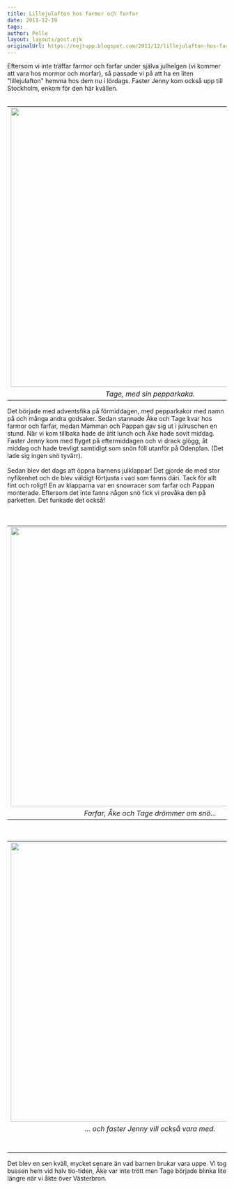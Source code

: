```yaml
---
title: Lillejulafton hos farmor och farfar
date: 2011-12-19
tags: 	
author: Pelle
layout: layouts/post.njk
originalUrl: https://nejtupp.blogspot.com/2011/12/lillejulafton-hos-farmor-och-farfar.html
---
```


<div class="separator" style="clear: both; text-align: center;"></div><div style="text-align: left;">Eftersom vi inte träffar farmor och farfar under själva julhelgen (vi kommer att vara hos mormor och morfar), så passade vi på att ha en liten "lillejulafton" hemma hos dem nu i lördags. Faster Jenny kom också upp till Stockholm, enkom för den här kvällen.</div><div style="text-align: left;"><br></div><table align="center" cellpadding="0" cellspacing="0" class="tr-caption-container" style="margin-left: auto; margin-right: auto; text-align: center;"><tbody><tr><td style="text-align: center;"><img src="../../../../img/Lillejulafton+hos+farmor+och+farfar-_MG_0198.jpg" width="640"></td></tr><tr><td class="tr-caption" style="text-align: center;"><i>Tage, med sin pepparkaka.</i></td></tr></tbody></table><div style="text-align: left;">Det började med adventsfika på förmiddagen, med pepparkakor med namn på och många andra godsaker. Sedan stannade Åke och Tage kvar hos farmor och farfar, medan Mamman och Pappan gav sig ut i julruschen en stund. När vi kom tillbaka hade de ätit lunch och Åke hade sovit middag. Faster Jenny kom med flyget på eftermiddagen och vi drack glögg, åt middag och hade trevligt samtidigt som snön föll utanför på Odenplan. (Det lade sig ingen snö tyvärr).</div><div style="text-align: left;"><br></div><div style="text-align: left;">Sedan blev det dags att öppna barnens julklappar! Det gjorde de med stor nyfikenhet och de blev väldigt förtjusta i vad som fanns däri. Tack för allt fint och roligt! En av klapparna var en snowracer som farfar och Pappan monterade. Eftersom det inte fanns någon snö fick vi provåka den på parketten. Det funkade det också!</div><br><br><table align="center" cellpadding="0" cellspacing="0" class="tr-caption-container" style="margin-left: auto; margin-right: auto; text-align: center;"><tbody><tr><td style="text-align: center;"><img src="../../../../img/Lillejulafton+hos+farmor+och+farfar-_MG_0285.jpg" width="640"></td></tr><tr><td class="tr-caption" style="text-align: center;"><i>Farfar, Åke och Tage drömmer om snö...</i></td></tr></tbody></table><div class="separator" style="clear: both; text-align: center;"><br></div><table align="center" cellpadding="0" cellspacing="0" class="tr-caption-container" style="margin-left: auto; margin-right: auto; text-align: center;"><tbody><tr><td style="text-align: center;"><img src="../../../../img/Lillejulafton+hos+farmor+och+farfar-_MG_0298.jpg" width="640"></td></tr><tr><td class="tr-caption" style="text-align: center;"><i>... och faster Jenny vill också vara med.<br></i><br><i><br></i></td></tr></tbody></table><div class="separator" style="clear: both; text-align: left;"><span style="text-align: left;">Det blev en sen kväll, mycket senare än vad barnen brukar vara uppe. Vi tog bussen hem vid halv tio-tiden, Åke var inte trött men Tage började blinka lite längre när vi åkte över Västerbron.</span></div><div class="separator" style="clear: both; text-align: center;"><span style="text-align: left;"><br></span></div>
<!-- no comments on this post -->